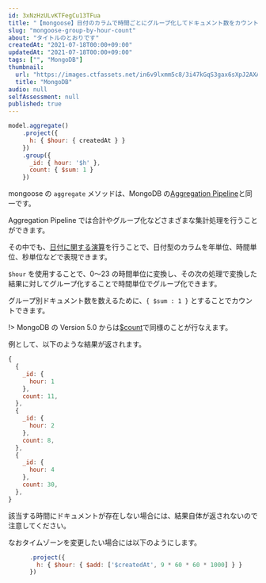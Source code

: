 ```yaml
---
id: 3xNzHzULvKTFegCu13TFua
title: "【mongoose】日付のカラムで時間ごとにグループ化してドキュメント数をカウントする"
slug: "mongoose-group-by-hour-count"
about: "タイトルのとおりです"
createdAt: "2021-07-18T00:00+09:00"
updatedAt: "2021-07-18T00:00+09:00"
tags: ["", "MongoDB"]
thumbnail:
  url: "https://images.ctfassets.net/in6v9lxmm5c8/3i47kGqS3gax6sXpJ2AXAF/ccaba154f07ca03a5345cdfcfbb3a8bb/MongoDB-logo.png"
  title: "MongoDB"
audio: null
selfAssessment: null
published: true
---
```

```js
model.aggregate()
    .project({
      h: { $hour: { createdAt } }
    })
    .group({
      _id: { hour: '$h' },
      count: { $sum: 1 }
    })
```

mongoose の `aggregate` メソッドは、MongoDB の[Aggregation Pipeline](https://docs.mongodb.com/manual/core/aggregation-pipeline/)と同一です。

Aggregation Pipeline では合計やグループ化などさまざまな集計処理を行うことができます。

その中でも、[日付に関する演算](https://docs.mongodb.com/manual/reference/operator/aggregation/#date-expression-operators)を行うことで、日付型のカラムを年単位、時間単位、秒単位などで表現できます。

`$hour` を使用することで、0〜23 の時間単位に変換し、その次の処理で変換した結果に対してグループ化することで時間単位でグループ化できます。

グループ別ドキュメント数を数えるために、`{ $sum : 1 }` とすることでカウントできます。

!> MongoDB の Version 5.0 からは[$count](https://docs.mongodb.com/manual/reference/operator/aggregation/count-accumulator/#mongodb-group-grp.-count)で同様のことが行なえます。

例として、以下のような結果が返されます。

```js
{
  {
    _id: {
      hour: 1
    },
    count: 11,
  },
  {
    _id: {
      hour: 2
    },
    count: 8,
  },
  {
    _id: {
      hour: 4
    },
    count: 30,
  },
}
```

該当する時間にドキュメントが存在しない場合には、結果自体が返されないので注意してください。

なおタイムゾーンを変更したい場合には以下のようにします。

```js
      .project({
        h: { $hour: { $add: ['$createdAt', 9 * 60 * 60 * 1000] } }
      })
```
